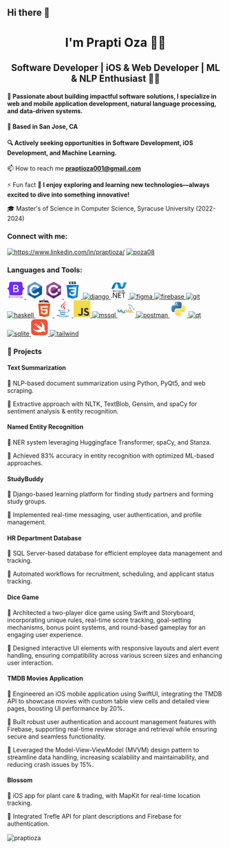 ## Hi there 👋

<h1 align="center">I'm Prapti Oza 🙋‍♀️</h1>
<h2 align="center"> Software Developer | iOS & Web Developer | ML & NLP Enthusiast 👩‍💻</h3>

<h4>🚀 Passionate about building impactful software solutions, I specialize in web and mobile application development, natural language processing, and data-driven systems. </h4>
  
<h4>📍 Based in San Jose, CA </h4>

<h4>🔍 Actively seeking opportunities in Software Development, iOS Development, and Machine Learning.</h4>

📫 How to reach me **praptioza001@gmail.com**

⚡ Fun fact **🚀 I enjoy exploring and learning new technologies—always excited to dive into something innovative!**

🎓 Master's of Science in Computer Science, Syracuse University (2022-2024)


<h3 align="left">Connect with me:</h3>
<p align="left">
<a href="https://linkedin.com/in/https://www.linkedin.com/in/praptioza/" target="blank"><img align="center" src="https://raw.githubusercontent.com/rahuldkjain/github-profile-readme-generator/master/src/images/icons/Social/linked-in-alt.svg" alt="https://www.linkedin.com/in/praptioza/" height="30" width="40" /></a>
<a href="https://www.leetcode.com/poza08" target="blank"><img align="center" src="https://raw.githubusercontent.com/rahuldkjain/github-profile-readme-generator/master/src/images/icons/Social/leet-code.svg" alt="poza08" height="30" width="40" /></a>
</p>

<h3 align="left">Languages and Tools:</h3>
<p align="left"> <a href="https://getbootstrap.com" target="_blank" rel="noreferrer"> <img src="https://raw.githubusercontent.com/devicons/devicon/master/icons/bootstrap/bootstrap-plain-wordmark.svg" alt="bootstrap" width="40" height="40"/> </a> <a href="https://www.cprogramming.com/" target="_blank" rel="noreferrer"> <img src="https://raw.githubusercontent.com/devicons/devicon/master/icons/c/c-original.svg" alt="c" width="40" height="40"/> </a> <a href="https://www.w3schools.com/cs/" target="_blank" rel="noreferrer"> <img src="https://raw.githubusercontent.com/devicons/devicon/master/icons/csharp/csharp-original.svg" alt="csharp" width="40" height="40"/> </a> <a href="https://www.w3schools.com/css/" target="_blank" rel="noreferrer"> <img src="https://raw.githubusercontent.com/devicons/devicon/master/icons/css3/css3-original-wordmark.svg" alt="css3" width="40" height="40"/> </a> <a href="https://www.djangoproject.com/" target="_blank" rel="noreferrer"> <img src="https://cdn.worldvectorlogo.com/logos/django.svg" alt="django" width="40" height="40"/> </a> <a href="https://dotnet.microsoft.com/" target="_blank" rel="noreferrer"> <img src="https://raw.githubusercontent.com/devicons/devicon/master/icons/dot-net/dot-net-original-wordmark.svg" alt="dotnet" width="40" height="40"/> </a> <a href="https://www.figma.com/" target="_blank" rel="noreferrer"> <img src="https://www.vectorlogo.zone/logos/figma/figma-icon.svg" alt="figma" width="40" height="40"/> </a> <a href="https://firebase.google.com/" target="_blank" rel="noreferrer"> <img src="https://www.vectorlogo.zone/logos/firebase/firebase-icon.svg" alt="firebase" width="40" height="40"/> </a> <a href="https://git-scm.com/" target="_blank" rel="noreferrer"> <img src="https://www.vectorlogo.zone/logos/git-scm/git-scm-icon.svg" alt="git" width="40" height="40"/> </a> <a href="https://www.haskell.org/" target="_blank" rel="noreferrer"> <img src="https://upload.wikimedia.org/wikipedia/commons/1/1c/Haskell-Logo.svg" alt="haskell" width="40" height="40"/> </a> <a href="https://www.w3.org/html/" target="_blank" rel="noreferrer"> <img src="https://raw.githubusercontent.com/devicons/devicon/master/icons/html5/html5-original-wordmark.svg" alt="html5" width="40" height="40"/> </a> <a href="https://www.java.com" target="_blank" rel="noreferrer"> <img src="https://raw.githubusercontent.com/devicons/devicon/master/icons/java/java-original.svg" alt="java" width="40" height="40"/> </a> <a href="https://developer.mozilla.org/en-US/docs/Web/JavaScript" target="_blank" rel="noreferrer"> <img src="https://raw.githubusercontent.com/devicons/devicon/master/icons/javascript/javascript-original.svg" alt="javascript" width="40" height="40"/> </a> <a href="https://www.microsoft.com/en-us/sql-server" target="_blank" rel="noreferrer"> <img src="https://www.svgrepo.com/show/303229/microsoft-sql-server-logo.svg" alt="mssql" width="40" height="40"/> </a> <a href="https://www.mysql.com/" target="_blank" rel="noreferrer"> <img src="https://raw.githubusercontent.com/devicons/devicon/master/icons/mysql/mysql-original-wordmark.svg" alt="mysql" width="40" height="40"/> </a> <a href="https://postman.com" target="_blank" rel="noreferrer"> <img src="https://www.vectorlogo.zone/logos/getpostman/getpostman-icon.svg" alt="postman" width="40" height="40"/> </a> <a href="https://www.python.org" target="_blank" rel="noreferrer"> <img src="https://raw.githubusercontent.com/devicons/devicon/master/icons/python/python-original.svg" alt="python" width="40" height="40"/> </a> <a href="https://www.qt.io/" target="_blank" rel="noreferrer"> <img src="https://upload.wikimedia.org/wikipedia/commons/0/0b/Qt_logo_2016.svg" alt="qt" width="40" height="40"/> </a> <a href="https://www.sqlite.org/" target="_blank" rel="noreferrer"> <img src="https://www.vectorlogo.zone/logos/sqlite/sqlite-icon.svg" alt="sqlite" width="40" height="40"/> </a> <a href="https://developer.apple.com/swift/" target="_blank" rel="noreferrer"> <img src="https://raw.githubusercontent.com/devicons/devicon/master/icons/swift/swift-original.svg" alt="swift" width="40" height="40"/> </a> <a href="https://tailwindcss.com/" target="_blank" rel="noreferrer"> <img src="https://www.vectorlogo.zone/logos/tailwindcss/tailwindcss-icon.svg" alt="tailwind" width="40" height="40"/> </a> </p>

<h3 align="left"> 📌 Projects </h3>

<h4> Text Summarization </h4>
🔹 NLP-based document summarization using Python, PyQt5, and web scraping.  

🔹 Extractive approach with NLTK, TextBlob, Gensim, and spaCy for sentiment analysis & entity recognition.  


<h4> Named Entity Recognition </h4> 
🔹 NER system leveraging Huggingface Transformer, spaCy, and Stanza.  

🔹 Achieved 83% accuracy in entity recognition with optimized ML-based approaches.  


<h4> StudyBuddy </h4>
🔹 Django-based learning platform for finding study partners and forming study groups.  

🔹 Implemented real-time messaging, user authentication, and profile management.  


<h4> HR Department Database </h4> 
🔹 SQL Server-based database for efficient employee data management and tracking.  

🔹 Automated workflows for recruitment, scheduling, and applicant status tracking.  


<h4> Dice Game </h4>
🔹 Architected a two-player dice game using Swift and Storyboard, incorporating unique rules, real-time score tracking, goal-setting mechanisms, bonus point systems, and round-based gameplay for an engaging user experience.  

🔹 Designed interactive UI elements with responsive layouts and alert event handling, ensuring compatibility across various screen sizes and enhancing user interaction.  


<h4> TMDB Movies Application </h4>
🔹 Engineered an iOS mobile application using SwiftUI, integrating the TMDB API to showcase movies with custom table view cells and detailed view pages, boosting UI performance by 20%.  

🔹 Built robust user authentication and account management features with Firebase, supporting real-time review storage and retrieval while ensuring secure and seamless functionality.  

🔹 Leveraged the Model-View-ViewModel (MVVM) design pattern to streamline data handling, increasing scalability and maintainability, and reducing crash issues by 15%.  


<h4> Blossom </h4>
🔹 iOS app for plant care & trading, with MapKit for real-time location tracking.  

🔹 Integrated Trefle API for plant descriptions and Firebase for authentication.  


<p><img align="center" src="https://github-readme-stats.vercel.app/api/top-langs?username=praptioza&show_icons=true&locale=en&layout=compact" alt="praptioza" /></p>
